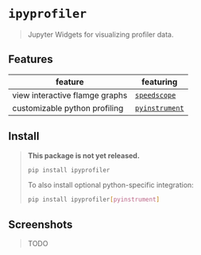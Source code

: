 # `ipyprofiler`

> Jupyter Widgets for visualizing profiler data.

## Features

| feature                        | featuring                      |
| ------------------------------ | ------------------------------ |
| view interactive flamge graphs | [`speedscope`][speedscope]     |
| customizable python profiling  | [`pyinstrument`][pyinstrument] |

[speedscope]: https://github.com/jlfwong/speedscope
[pyinstrument]: https://github.com/joerick/pyinstrument

## Install

> **This package is not yet released.**
>
> ```bash
> pip install ipyprofiler
> ```
>
> To also install optional python-specific integration:
>
> ```bash
> pip install ipyprofiler[pyinstrument]
> ```

## Screenshots

> TODO
